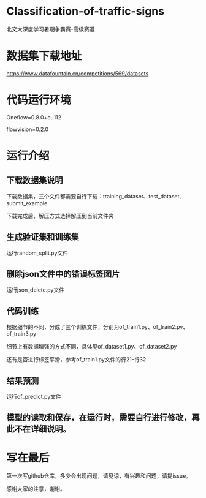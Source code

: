 # Classification-of-traffic-signs
北交大深度学习暑期争霸赛-高级赛道
# 数据集下载地址
https://www.datafountain.cn/competitions/569/datasets
# 代码运行环境
Oneflow=0.8.0+cu112

flowvision=0.2.0
# 运行介绍
## 下载数据集说明
下载数据集，三个文件都需要自行下载：training_dataset、test_dataset、submit_example

下载完成后，解压方式选择解压到当前文件夹

## 生成验证集和训练集

运行random_split.py文件

## 删除json文件中的错误标签图片

运行json_delete.py文件

## 代码训练

根据细节的不同，分成了三个训练文件，分别为of_train1.py、of_train2.py、of_train3.py

细节上有数据增强的方式不同，具体见of_dataset1.py、of_dataset2.py

还有是否进行标签平滑，参考of_train1.py文件的行21-行32

## 结果预测

运行of_predict.py文件

## 模型的读取和保存，在运行时，需要自行进行修改，再此不在详细说明。

# 写在最后

第一次写github仓库，多少会出现问题，请见谅，有兴趣和问题，请提issue。

感谢大家的注意，谢谢。
